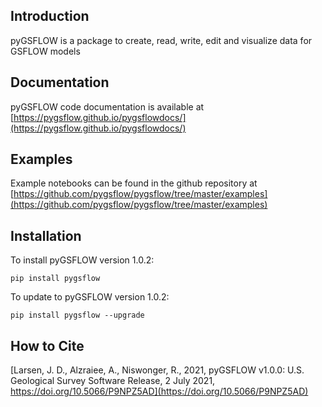 Introduction
-----------------------------------------------

pyGSFLOW is a  package to create, read, write, edit and visualize data for GSFLOW models


Documentation
------------------------------------------------

pyGSFLOW code documentation is available at [https://pygsflow.github.io/pygsflowdocs/](https://pygsflow.github.io/pygsflowdocs/)


Examples
------------------------------------------------

Example notebooks can be found in the github repository at [https://github.com/pygsflow/pygsflow/tree/master/examples](https://github.com/pygsflow/pygsflow/tree/master/examples)


Installation
------------------------------------------------

To install pyGSFLOW version 1.0.2:

    pip install pygsflow

To update to pyGSFLOW version 1.0.2:

    pip install pygsflow --upgrade


How to Cite
------------------------------------------------

[Larsen, J. D., Alzraiee, A., Niswonger, R., 2021, pyGSFLOW v1.0.0: U.S. Geological
Survey Software Release, 2 July 2021, https://doi.org/10.5066/P9NPZ5AD](https://doi.org/10.5066/P9NPZ5AD)
